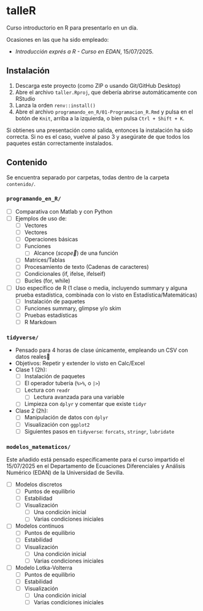 # talleR

Curso introductorio en R para presentarlo en un día.

Ocasiones en las que ha sido empleado:

- *Introducción exprés a R - Curso en EDAN*, 15/07/2025.

## Instalación

1. Descarga este proyecto (como ZIP o usando Git/GitHub Desktop)
2. Abre el archivo `taller.Rproj`, que debería abrirse automáticamente con RStudio
3. Lanza la orden `renv::install()`
4. Abre el archivo `programando_en_R/01-Programacion_R.Rmd` y pulsa en el botón de `Knit`, arriba a la izquierda, o bien pulsa `Ctrl + Shift + K`. 

Si obtienes una presentación como salida, entonces la instalación ha sido correcta. Si no es el caso, vuelve al paso 3 y asegúrate de que todos los paquetes están correctamente instalados.

## Contenido

Se encuentra separado por carpetas, todas dentro de la carpeta `contenido/`.

### `programando_en_R/`

- [ ] Comparativa con Matlab y con Python
- [ ] Ejemplos de uso de:
	- [ ] Vectores
	- [ ] Vectores
	- [ ] Operaciones básicas
	- [ ] Funciones
		- [ ] Alcance (*scope*) de una función
	- [ ] Matrices/Tablas
	- [ ] Procesamiento de texto (Cadenas de caracteres)
	- [ ] Condicionales (if, ifelse, ifelseif)
	- [ ] Bucles (for, while)
- [ ] Uso específico de R (1 clase o media, incluyendo summary y alguna prueba estadística, combinada con lo visto en Estadística/Matemáticas)
	- [ ] Instalación de paquetes
	- [ ] Funciones summary, glimpse y/o skim
	- [ ] Pruebas estadísticas
	- [ ] R Markdown

### `tidyverse/`

- Pensado para 4 horas de clase únicamente, empleando un CSV con datos reales
- Objetivos: Repetir y extender lo visto en Calc/Excel
- Clase 1 (2h):
	- [ ] Instalación de paquetes
	- [ ] El operador tubería (`%>%`, o `|>`)
	- [ ] Lectura con `readr`
		- [ ] Lectura avanzada para una variable
	- [ ] Limpieza con `dplyr` y comentar que existe `tidyr`
- Clase 2 (2h):
	- [ ] Manipulación de datos con `dplyr`
	- [ ] Visualización con `ggplot2`
	- [ ] Siguientes pasos en `tidyverse`: `forcats`, `stringr`, `lubridate`

### `modelos_matematicos/`

Este añadido está pensado específicamente para el curso impartido el 15/07/2025 en el Departamento de Ecuaciones Diferenciales y Análisis Numérico (EDAN) de la Universidad de Sevilla.

- [ ] Modelos discretos
	- [ ] Puntos de equilibrio
	- [ ] Estabilidad
	- [ ] Visualización
		- [ ] Una condición inicial
		- [ ] Varias condiciones iniciales
- [ ] Modelos continuos
	- [ ] Puntos de equilibrio
	- [ ] Estabilidad
	- [ ] Visualización
		- [ ] Una condición inicial
		- [ ] Varias condiciones iniciales
- [ ] Modelo Lotka-Volterra
	- [ ] Puntos de equilibrio
	- [ ] Estabilidad
	- [ ] Visualización
		- [ ] Una condición inicial
		- [ ] Varias condiciones iniciales